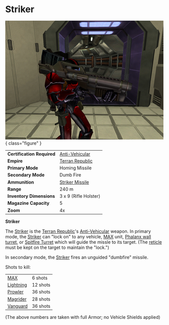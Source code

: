 # Striker

![Striker](../images/PSScreenShot0332.jpg){ class="figure" }

|                            |                                                       |
| -------------------------- | ----------------------------------------------------- |
| **Certification Required** | [Anti-Vehicular](../certifications/Anti-Vehicular.md) |
| **Empire**                 | [Terran Republic](../factions/Terran_Republic.md)          |
| **Primary Mode**           | Homing Missile                                        |
| **Secondary Mode**         | Dumb Fire                                             |
| **Ammunition**             | [Striker Missile](../ammunition/Striker_Missile.md)   |
| **Range**                  | 240 m                                                 |
| **Inventory Dimensions**   | 3 x 9 (Rifle Holster)                                 |
| **Magazine Capacity**      | 5                                                     |
| **Zoom**                   | 4x                                                    |

**Striker**

The [Striker](Striker.md) is the [Terran Republic](../factions/Terran_Republic.md)'s
[Anti-Vehicular](../certifications/Anti-Vehicular.md) weapon. In primary mode,
the [Striker](Striker.md) can "lock on" to any vehicle,
[MAX](../armor/Mechanized_Assault_Exo-Suit.md) unit,
[Phalanx wall turret](../items/Phalanx.md), or
[Spitfire Turret](Adaptive_Construction_Engine.md#spitfire-turret) which will
guide the missle to its target. (The [reticle](../terminology/Reticle.md) must
be kept on the target to maintain the "lock.")

In secondary mode, the [Striker](Striker.md) fires an unguided "dumbfire"
missile.

Shots to kill:

|                                                |          |
| ---------------------------------------------- | -------- |
| [MAX](../armor/Mechanized_Assault_Exo-Suit.md) | 6 shots  |
| [Lightning](../vehicles/Lightning.md)          | 12 shots |
| [Prowler](../vehicles/Prowler.md)              | 36 shots |
| [Magrider](../vehicles/Magrider.md)            | 28 shots |
| [Vanguard](../vehicles/Vanguard.md)            | 36 shots |

(The above numbers are taken with full Armor; no Vehicle Shields applied)

